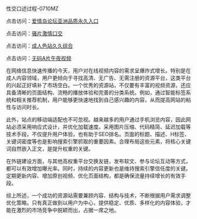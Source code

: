 性交口述过程-0710MZ

点击访问：<a href="https://heiliaoll4qsx.pages.dev">爱情岛论坛亚洲品质永久入口</a>

点击访问：<a href="https://heiliaoga6s9v.pages.dev">骚片激情口交</a>

点击访问：<a href="https://heiliaowt0d7p.pages.dev">成人色站久久综合</a>

点击访问：<a href="https://heiliaoxqkkct.pages.dev">无码A片午夜视频</a>

在网络信息快速传播的今天，用户对在线视频内容的需求呈爆炸式增长。特别是在成人内容领域，用户更倾向于寻找高清、无广告、无需注册的资源平台，这类平台的兴起正好填补了市场空白。一个优秀的资源站，不仅要有丰富的视频资源，还应具备清晰的页面结构、流畅的播放体验和完善的分类系统。例如，通过智能标签系统和相关推荐机制，用户能够更快速地找到自己感兴趣的内容，从而提高网站的粘性与访问时长。

此外，站点的移动端适配也不可忽视。越来越多的用户通过手机浏览内容，因此网站必须采用响应式设计，并优化加载速度。采用图片压缩、代码精简、延迟加载等技术手段，不仅提升用户体验，也有助于SEO排名。页面的标题、描述、H标签、关键词密度等也是影响搜索引擎抓取的重要因素。合理布局这些元素，将核心关键词自然嵌入正文，是提升权重的关键。

在外链建设方面，与其他高权重平台交换友链，发布软文、参与论坛互动等方式，都可以有效增加曝光率。同时，持续的内容更新也是维持搜索引擎信任度的关键。定期更新内容、增加原创视频、优化页面结构，都是确保流量持续增长的有效手段。

综上所述，一个成功的资源站需要兼顾内容、结构与技术，不断根据用户需求调整优化策略。只有真正做到以用户为中心，提供稳定、优质、多样化的内容体验，才能在激烈的市场竞争中脱颖而出，占据一席之地。


<span style="display:none;">[Canonical link](  ）</span>
